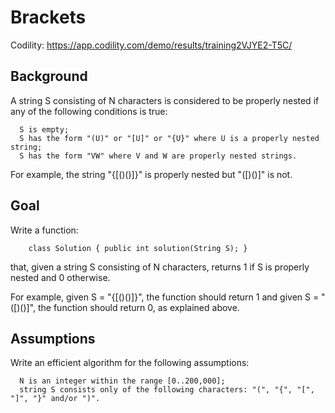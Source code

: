 # Brackets

Codility: https://app.codility.com/demo/results/training2VJYE2-T5C/

## Background

A string S consisting of N characters is considered to be properly nested if any of the following conditions is true:

```
  S is empty;
  S has the form "(U)" or "[U]" or "{U}" where U is a properly nested string;
  S has the form "VW" where V and W are properly nested strings.
```

For example, the string "{[()()]}" is properly nested but "([)()]" is not.

## Goal

Write a function:

```
    class Solution { public int solution(String S); }
```

that, given a string S consisting of N characters, returns 1 if S is properly nested and 0 otherwise.

For example, given S = "{[()()]}", the function should return 1 and given S = "([)()]", the function should return 0, as explained above.

## Assumptions

Write an efficient algorithm for the following assumptions:

```
  N is an integer within the range [0..200,000];
  string S consists only of the following characters: "(", "{", "[", "]", "}" and/or ")".
```
